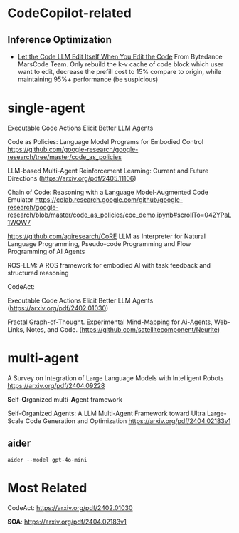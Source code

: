 # CodeCopilot-related


## Inference Optimization


- [Let the Code LLM Edit Itself When You Edit the Code](https://arxiv.org/abs/2407.03157)
From Bytedance MarsCode Team. Only rebuild the k-v cache of code block which user want to edit, decrease the prefill cost to 15% compare to origin, while maintaining 95%+ performance (be suspicious)




# single-agent

Executable Code Actions Elicit Better LLM Agents

Code as Policies: Language Model Programs for Embodied Control   https://github.com/google-research/google-research/tree/master/code_as_policies

LLM-based Multi-Agent Reinforcement Learning: Current and Future Directions  (https://arxiv.org/pdf/2405.11106)

Chain of Code: Reasoning with
a Language Model-Augmented Code Emulator
https://colab.research.google.com/github/google-research/google-research/blob/master/code_as_policies/coc_demo.ipynb#scrollTo=042YPaL1WQW7

https://github.com/agiresearch/CoRE
LLM as Interpreter for Natural Language Programming, Pseudo-code Programming and Flow Programming of AI Agents

ROS-LLM: A ROS framework for embodied AI with task feedback and structured reasoning

CodeAct:

Executable Code Actions Elicit Better LLM Agents (https://arxiv.org/pdf/2402.01030)

Fractal Graph-of-Thought. Experimental Mind-Mapping for Ai-Agents, Web-Links, Notes, and Code. (https://github.com/satellitecomponent/Neurite)

# multi-agent

A Survey on Integration of Large Language Models with Intelligent Robots   https://arxiv.org/pdf/2404.09228

**S**elf-**O**rganized multi-**A**gent framework

Self-Organized Agents: A LLM Multi-Agent Framework toward Ultra Large-Scale Code Generation and Optimization   https://arxiv.org/pdf/2404.02183v1

## aider

```
aider --model gpt-4o-mini
```

# Most Related

CodeAct: https://arxiv.org/pdf/2402.01030

**SOA**: https://arxiv.org/pdf/2404.02183v1
